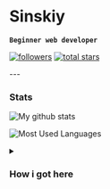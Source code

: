 # Sinskiy

**`Beginner web developer`**

   <p align="left">
      <a href="https://github.com/Sinskiy?tab=followers">
         <img alt="followers" title="Follow me on Github" src="https://custom-icon-badges.demolab.com/github/followers/Sinskiy?color=236ad3&labelColor=1155ba&style=for-the-badge&logo=person-add&label=Follow&logoColor=white"/></a>
      <a href="https://github.com/Sinskiyt?tab=repositories&sort=stargazers">
         <img alt="total stars" title="Total stars on GitHub" src="https://custom-icon-badges.demolab.com/github/stars/Sinskiy?color=55960c&style=for-the-badge&labelColor=488207&logo=star"/></a>
   </p>
---

### Stats

![My github stats](https://github-readme-stats.vercel.app/api?username=sinskiy&show_icons=true&theme=vue-dark&border_radius=20&margin_left=10)

![Most Used Languages](https://github-readme-stats.vercel.app/api/top-langs/?username=sinskiy&show_icons=true&theme=vue-dark&border_radius=20)

<details>
 <summary><h3>How i got here</h3></summary>
   I was born in Russia. At the age of 9, I began to get involved in politics. This was the reason for my, one might say, forced communication with older people than me, thanks to which I learned more than the average person knew at my age. As a result of communication with older people, I formed my views on the world: the main values, aspirations in life, and so on. This resulted in the fact that I was more and more striving to earn more money and leave Russia. And my main values, by the way, are honesty and reason. It's hard to live where, when watching TV, you expect to strain your brain to remember some useful information, but instead you strain your brain to distinguish stuffing from manipulation of statistics and other things.
Until the age of 14, my views continued to form, I read a large number of financial books, and when planning how to leave here, I realized that the sooner the better. I am from a poor family, so my mother will definitely not help me with money, which means I need to earn it myself in order to leave for Europe as a student. That is why I have been learning programming since January 2023 (the first attempts were in the spring of 2022).
